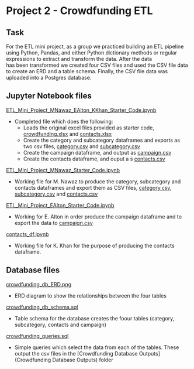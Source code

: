 # Project 2 - Crowdfunding ETL  
## Task
For the ETL mini project, as a group we practiced building an ETL pipeline using Python, Pandas, and either Python dictionary methods or regular expressions to extract and transform the data. After the data  
has been transformed we created four CSV files and used the CSV file data to create an ERD and a table schema. Finally, the CSV file data was uploaded into a Postgres database.

## Jupyter Notebook files
[ETL_Mini_Project_MNawaz_EAlton_KKhan_Starter_Code.ipynb](ETL_Mini_Project_MNawaz_EAlton_KKhan_Starter_Code.ipynb)  
- Completed file which does the following:
  - Loads the original excel files provided as starter code,  [crowdfunding.xlsx](Resources/crowdfunding.xlsx) and [contacts.xlsx](Resources/contacts.xlsx)
  - Create the category and subcategory dataframes and exports as two csv files, [category.csv](Resources/category.csv) and [subcategory.csv](Resources/subcategory.csv)
  - Create the campaign dataframe, and output as [campaign.csv](Resources/campaign.csv)
  - Create the contacts dataframe, and ouput a s [contacts.csv](Resources/contacts.csv)

[ETL_Mini_Project_MNawaz_Starter_Code.ipynb](ETL_Mini_Project_MNawaz_Starter_Code.ipynb)
- Working file for M. Nawaz to produce the category, subcategory and contacts dataframes and export them as CSV files,  [category.csv](Resources/category.csv), [subcategory.csv](Resources/subcategory.csv) and [contacts.csv](Resources/contacts.csv)

[ETL_Mini_Project_EAlton_Starter_Code.ipynb](ETL_Mini_Project_EAlton_Starter_Code.ipynb)
- Working for E. Alton in order produce the campaign dataframe and to export the data to [campaign.csv](Resources/campaign.csv)

[contacts_df.ipynb](contacts_df.ipynb)
- Working file for K. Khan for the purpose of producing the contacts dataframe.


## Database files  
[crowdfunding_db_ERD.png](crowdfunding_db_ERD.png)  
- ERD diagram to show the relationships between the four tables

[crowdfunding_db_schema.sql](crowdfunding_db_schema.sql)  
- Table schema for the database creates the foour tables (category, subcategory, contacts and campaign)

[crowdfunding_queries.sql](crowdfunding_queries.sql)
- Simple queries which select the data from each of the tables. These output the csv files in the [Crowdfunding Database Outputs](Crowdfunding Database Outputs) folder


  

